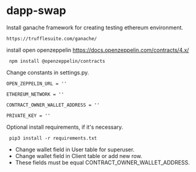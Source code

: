# dapp-swap


Install ganache framework for creating testing ethereum environment.

```
https://trufflesuite.com/ganache/

```
install open openzeppelin https://docs.openzeppelin.com/contracts/4.x/
```
 npm install @openzeppelin/contracts
```
Change constants in settings.py.

```
OPEN_ZEPPELIN_URL = ''

ETHEREUM_NETWORK = ''

CONTRACT_OWNER_WALLET_ADDRESS = ''

PRIVATE_KEY = ''

```

Optional install requirements, if it's necessary.

```
 pip3 install -r requirements.txt
```

- Change wallet field in User table for superuser.
- Change wallet field in Client table or add new row.
- These fields must be equal CONTRACT_OWNER_WALLET_ADDRESS.




